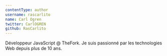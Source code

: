 ```yaml
---
contentType: author
username: rascarlito
name: Carl Ogren
twitter: CarlOGREN
github: RasCarlito
---
```

Développeur JavaScript @ TheFork. Je suis passionné par les technologies Web depuis plus de 10 ans.
